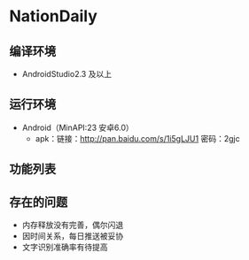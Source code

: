 # NationDaily

## 编译环境
+ AndroidStudio2.3 及以上

## 运行环境

+ Android（MinAPI:23 安卓6.0）
    + apk：链接：http://pan.baidu.com/s/1i5gLJU1 密码：2gjc
    
## 功能列表



## 存在的问题

+ 内存释放没有完善，偶尔闪退
+ 因时间关系，每日推送被妥协
+ 文字识别准确率有待提高

    

